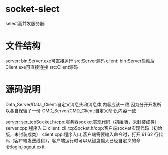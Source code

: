 # socket-slect
select高并发服务器

# 文件结构
server:
  bin:Server.exe可直接运行
  src:Server源码
client:
  bin:Server启动后Client.exe可直接连接
  src:Client源码

# 源码说明

Data_Server/Data_Client:自定义消息头和消息体,内容应该一致,因为分开开发所以各自保留了一份
CMD_Server/CMD_Client:自定义命令,内容一致

server:
    ser_tcpSocket.h/cpp:服务器socket实现代码（初始版，未封装成类）
    server.cpp:程序入口
client:
    cli_tcpSocket.h/cpp:客户端socket实现代码（初始版，未封装成类）
    client.cpp:程序入口,客户端需要输入命令时，打开 61 62 行代码（客户端发送线程），客户端运行时可以从键盘输入已经自定义的命令:login,logout,exit
